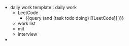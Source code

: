 - daily work
  template:: daily work
	- LeetCode
		- {{query (and (task todo doing) [[LeetCode]] )}}
	- work list
	- mit
	- interview
-